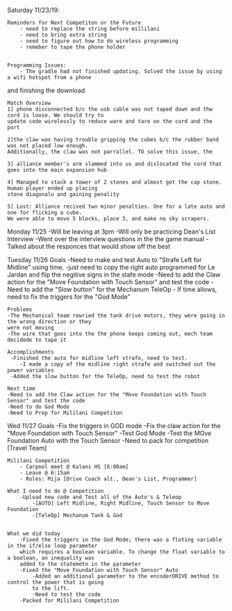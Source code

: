 Saturday 11/23/19:

    Reminders for Next Competiton or the Future
        - need to replace the string before millilani
        - need to bring extra string
        - need to figure out how to do wireless programming
        - remeber to tape the phone holder


    Programming Issues:
        - The gradle had not finished updating. Solved the issue by using a wifi hotspot from a phone
 and finishing the download

    Match Overview
    1] phone disconnected b/c the usb cable was not taped down and thw cord is loose. We should try to
    update code wirelessly to reduce ware and tare on the cord and the port

    2]the claw was having trouble gripping the cubes b/c the rubber band was not placed low enough.
    Additionally, the claw was not parrallel. TO solve this issue, the

    3] alliance member's arm slammed into us and dislocated the cord that goes into the main expansion hub

    4] Managed to stack a tower of 2 stones and almost got the cap stone. Human player ended up placing
    stone diagonalu and gaining penality

    5] Lost: Alliance recived two minor penalties. One for a late auto and one for flicking a cube.
    We were able to move 5 blocks, place 3, and make no sky scrapers.


Monday 11/25
-Will be leaving at 3pm
-Will only be practicing Dean's List Interview
    -Went over the interview questions in the the game manual
    -Talked about the responces that would show off the best



Tuesday 11/26
   Goals
        -Need to make and test Auto to "Strafe Left for Midline" using time.
            -just need to copy the right auto programmed for Le Jardan and flip the negitive signs in the
            stafe mode
        -Need to add the Claw action for the "Move Foundation with Touch Sensor" and test the code
        -Need to add the "Slow button" for the Mechanum TeleOp
        - If time allows, need to fix the triggers for the "God Mode"

    Problems
    -The Mechanical team rewried the tank drive motors, they were going in the wrong direction or they
    were not moving
    -The wire that goes into the the phone keeps coming out, mech team decidede to tape it

    Accomplishments
     -Finished the auto for midline left strafe, need to test.
        -I made a copy of the midline right strafe and switched out the power variables
     -Added the slow button for the TeleOp, need to test the robot

    Next time
    -Need to add the Claw action for the "Move Foundation with Touch Sensor" and test the code
    -Need to do God Mode
    -Need to Prep for Mililani Competiton



Wed 11/27
    Goals
        -Fix the triggers in GOD mode
        -Fix the claw action for the "Move Foundation with Touch Sensor"
        -Test God Mode
        -Test the MOve Foundation Auto with the Touch Sensor
        -Need to pack for competition [Travel Team]

    Mililani Competition
        - Carpool meet @ Kalani HS [6:00am]
        - Leave @ 6:15am
        - Roles: Mija [Drive Coach alt., Dean's List, Programmer]

    What I need to do @ Competition
        -Upload new code and Test all of the Auto's & Teleop
            -[AUTO] Left Midline, Right Midline, Touch Sensor to Move Foundation
            -[TeleOp] Mechanum Tank & God


    What we did today
        -Fixed the triggers in the God Mode; there was a floting variable in the if/else loop parameter
        which requires a boolean variable. To change the float variable to a boolean, an inequality was
        added to the statemetn in the parameter
        -Fixed the "Move Foundation with Touch Sensor" Auto
            -Added an additional parameter to the encoderDRIVE method to control the power that is going
            to the lift.
            -Need to test the code
        -Packed for Mililani Competition

